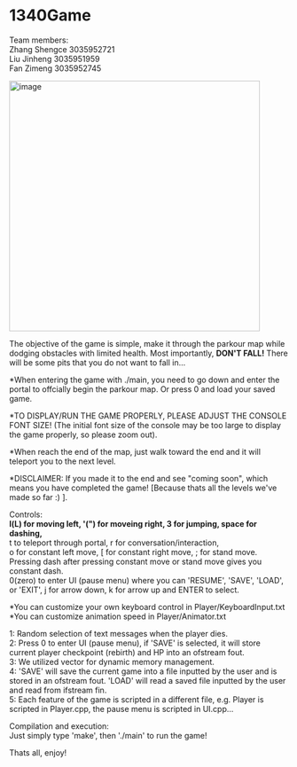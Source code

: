 # 1340Game
Team members: <br />
Zhang Shengce 3035952721 <br />
Liu Jinheng 3035951959 <br />
Fan Zimeng 3035952745

<img width="452" alt="image" src="https://user-images.githubusercontent.com/114755880/205676312-f6686a6f-d5a1-42fc-be16-ba2ba878d04e.png">

The objective of the game is simple, make it through the parkour map while dodging obstacles with limited health. Most importantly, **DON'T FALL!** There will be some pits that you do not want to fall in...

*When entering the game with ./main, you need to go down and enter the portal to offcially begin the parkour map. Or press 0 and load your saved game.

*TO DISPLAY/RUN THE GAME PROPERLY, PLEASE ADJUST THE CONSOLE FONT SIZE! (The initial font size of the console may be too large to display the game properly, so please zoom out).

*When reach the end of the map, just walk toward the end and it will teleport you to the next level.

*DISCLAIMER: If you made it to the end and see "coming soon", which means you have completed the game! [Because thats all the levels we've made so far :) ].

Controls: <br />
****l**(L) for moving left, **'**(") for moveing right, **3** for jumping, **space** for dashing,** <br />
t to teleport through portal, r for conversation/interaction, <br />
o for constant left move, [ for constant right move, ; for stand move.<br /> 
Pressing dash after pressing constant move or stand move gives you constant dash.<br />
0(zero) to enter UI (pause menu) where you can 'RESUME', 'SAVE', 'LOAD', or 'EXIT', j for arrow down, k for arrow up and ENTER to select.

*You can customize your own keyboard control in Player/KeyboardInput.txt <br />
*You can customize animation speed in Player/Animator.txt

1: Random selection of text messages when the player dies. <br />
2: Press 0 to enter UI (pause menu), if 'SAVE' is selected, it will store current player checkpoint (rebirth) and HP into an ofstream fout. <br />
3: We utilized vector for dynamic memory management. <br />
4: 'SAVE' will save the current game into a file inputted by the user and is stored in an ofstream fout. 'LOAD' will read a saved file inputted by the user and read from ifstream fin. <br />
5: Each feature of the game is scripted in a different file, e.g. Player is scripted in Player.cpp, the pause menu is scripted in UI.cpp...

Compilation and execution: <br />
Just simply type 'make', then './main' to run the game!

Thats all, enjoy!
